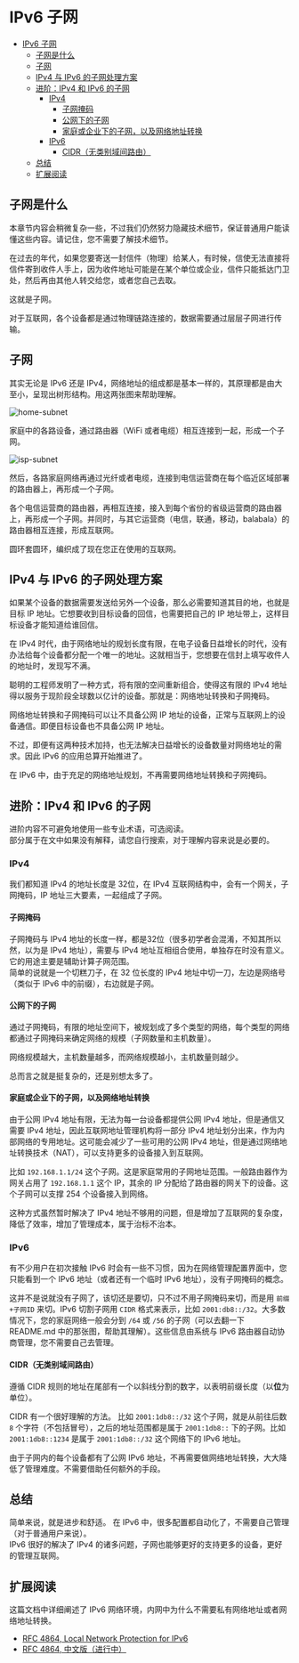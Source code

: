 # IPv6 子网

- [IPv6 子网](#ipv6-子网)
  - [子网是什么](#子网是什么)
  - [子网](#子网)
  - [IPv4 与 IPv6 的子网处理方案](#ipv4-与-ipv6-的子网处理方案)
  - [进阶：IPv4 和 IPv6 的子网](#进阶ipv4-和-ipv6-的子网)
    - [IPv4](#ipv4)
      - [子网掩码](#子网掩码)
      - [公网下的子网](#公网下的子网)
      - [家庭或企业下的子网，以及网络地址转换](#家庭或企业下的子网以及网络地址转换)
    - [IPv6](#ipv6)
      - [CIDR（无类别域间路由）](#cidr无类别域间路由)
  - [总结](#总结)
  - [扩展阅读](#扩展阅读)

## 子网是什么
本章节内容会稍微复杂一些，不过我们仍然努力隐藏技术细节，保证普通用户能读懂这些内容。请记住，您不需要了解技术细节。  

在过去的年代，如果您要寄送一封信件（物理）给某人，有时候，信使无法直接将信件寄到收件人手上，因为收件地址可能是在某个单位或企业，信件只能抵达门卫处，然后再由其他人转交给您，或者您自己去取。

这就是子网。

对于互联网，各个设备都是通过物理链路连接的，数据需要通过层层子网进行传输。

## 子网

其实无论是 IPv6 还是 IPv4，网络地址的组成都是基本一样的，其原理都是由大至小，呈现出树形结构。用这两张图来帮助理解。

![home-subnet](img/subnet-home.png)

家庭中的各路设备，通过路由器（WiFi 或者电缆）相互连接到一起，形成一个子网。

![isp-subnet](img/subnet-isp.png)

然后，各路家庭网络再通过光纤或者电缆，连接到电信运营商在每个临近区域部署的路由器上，再形成一个子网。  

各个电信运营商的路由器，再相互连接，接入到每个省份的省级运营商的路由器上，再形成一个子网。并同时，与其它运营商（电信，联通，移动，balabala）的路由器相互连接，形成互联网。  

圆环套圆环，编织成了现在您正在使用的互联网。

## IPv4 与 IPv6 的子网处理方案
如果某个设备的数据需要发送给另外一个设备，那么必需要知道其目的地，也就是目标 IP 地址。它想要收到目标设备的回信，也需要把自己的 IP 地址带上，这样目标设备才能知道给谁回信。

在 IPv4 时代，由于网络地址的规划长度有限，在电子设备日益增长的时代，没有办法给每个设备都分配一个唯一的地址。这就相当于，您想要在信封上填写收件人的地址时，发现写不满。  

聪明的工程师发明了一种方式，将有限的空间重新组合，使得这有限的 IPv4 地址得以服务于现阶段全球数以亿计的设备。那就是：网络地址转换和子网掩码。  

网络地址转换和子网掩码可以让不具备公网 IP 地址的设备，正常与互联网上的设备通信。即便目标设备也不具备公网 IP 地址。  

不过，即便有这两种技术加持，也无法解决日益增长的设备数量对网络地址的需求。因此 IPv6 的应用总算开始推进了。  

在 IPv6 中，由于充足的网络地址规划，不再需要网络地址转换和子网掩码。

## 进阶：IPv4 和 IPv6 的子网
进阶内容不可避免地使用一些专业术语，可选阅读。  
部分属于在文中如果没有解释，请您自行搜索，对于理解内容来说是必要的。

### IPv4
我们都知道 IPv4 的地址长度是 32位，在 IPv4 互联网结构中，会有一个网关，子网掩码，IP 地址三大要素，一起组成了子网。

#### 子网掩码
子网掩码与 IPv4 地址的长度一样，都是32位（很多初学者会混淆，不知其所以然，以为是 IPv4 地址），需要与 IPv4 地址互相组合使用，单独存在时没有意义。它的用途主要是辅助计算子网范围。  
简单的说就是一个切糕刀子，在 32 位长度的 IPv4 地址中切一刀，左边是网络号（类似于 IPv6 中的前缀），右边就是子网。

#### 公网下的子网
通过子网掩码，有限的地址空间下，被规划成了多个类型的网络，每个类型的网络都通过子网掩码来确定网络的规模（子网数量和主机数量）。   

网络规模越大，主机数量越多，而网络规模越小，主机数量则越少。  

总而言之就是挺复杂的，还是别想太多了。  

#### 家庭或企业下的子网，以及网络地址转换
由于公网 IPv4 地址有限，无法为每一台设备都提供公网 IPv4 地址，但是通信又需要 IPv4 地址，因此互联网地址管理机构将一部分 IPv4 地址划分出来，作为内部网络的专用地址。这可能会减少了一些可用的公网 IPv4 地址，但是通过网络地址转换技术（NAT），可以支持更多的设备接入到互联网。  

比如 ``192.168.1.1/24`` 这个子网。这是家庭常用的子网地址范围。一般路由器作为网关占用了 ``192.168.1.1`` 这个 IP，其余的 IP 分配给了路由器的网关下的设备。这个子网可以支撑 254 个设备接入到网络。

这种方式虽然暂时解决了 IPv4 地址不够用的问题，但是增加了互联网的复杂度，降低了效率，增加了管理成本，属于治标不治本。

### IPv6
有不少用户在初次接触 IPv6 时会有一些不习惯，因为在网络管理配置界面中，您只能看到一个 IPv6 地址（或者还有一个临时 IPv6 地址），没有子网掩码的概念。

这并不是说就没有子网了，该切还是要切，只不过不用子网掩码来切，而是用 ``前缀+子网ID`` 来切。IPv6 切割子网用 ``CIDR`` 格式来表示，比如 ``2001:db8::/32``。大多数情况下，您的家庭网络一般会分到 ``/64`` 或 ``/56`` 的子网（可以去翻一下 README.md 中的那张图，帮助其理解）。这些信息由系统与 IPv6 路由器自动协商管理，您不需要自己去管理。

#### CIDR（无类别域间路由）
遵循 CIDR 规则的地址在尾部有一个以斜线分割的数字，以表明前缀长度（以**位**为单位）。

CIDR 有一个很好理解的方法。
比如 ``2001:1db8::/32`` 这个子网，就是从前往后数 ``8`` 个字符（不包括冒号），之后的地址范围都是属于 ``2001:1db8::`` 下的子网。比如 ``2001:1db8::1234`` 是属于 ``2001:1db8::/32`` 这个网络下的 IPv6 地址。

由于子网内的每个设备都有了公网 IPv6 地址，不再需要做网络地址转换，大大降低了管理难度。不需要借助任何额外的手段。

## 总结
简单来说，就是进步和舒适。
在 IPv6 中，很多配置都自动化了，不需要自己管理（对于普通用户来说）。    
IPv6 很好的解决了 IPv4 的诸多问题，子网也能够更好的支持更多的设备，更好的管理互联网。

## 扩展阅读
这篇文档中详细阐述了 IPv6 网络环境，内网中为什么不需要私有网络地址或者网络地址转换。
* [RFC 4864, Local Network Protection for IPv6](https://datatracker.ietf.org/doc/html/rfc4864)  
* [RFC 4864, 中文版（进行中）](ieft/rfc4864.md)

